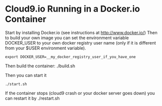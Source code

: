 # Cloud9.io Running in a Docker.io Container

Start by installing Docker.io (see instructions at http://www.docker.io/)
Then to build your own image you can set the environment variable DOCKER_USER to your own docker registry user name (only if it is different from your $USER environment variable).

	export DOCKER_USER=__my_docker_registry_user_if_you_have_one

Then build the container:
	./build.sh

Then you can start it

	./start.sh

If the container stops (cloud9 crash or your docker server goes down) you can restart it by
	./restart.sh


